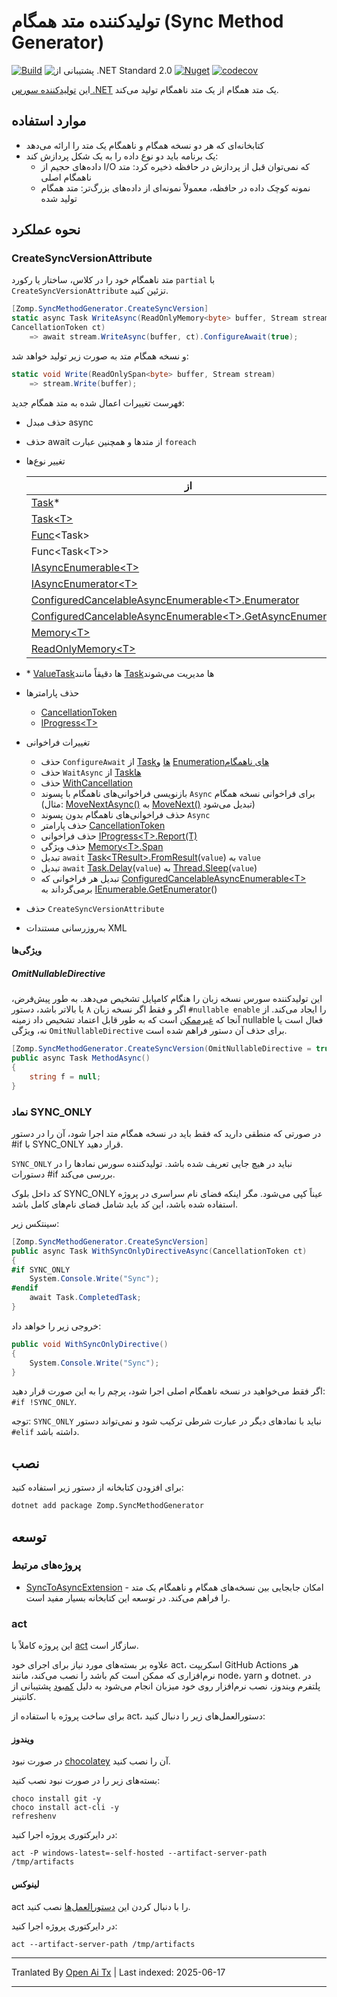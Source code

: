 # تولیدکننده متد همگام (Sync Method Generator)

[![Build](https://github.com/zompinc/sync-method-generator/actions/workflows/build.yml/badge.svg)](https://github.com/zompinc/sync-method-generator/actions/workflows/build.yml)
![پشتیبانی از .NET Standard 2.0](https://img.shields.io/badge/dotnet%20version-.NET%20Standard%202.0-blue)
[![Nuget](https://img.shields.io/nuget/v/Zomp.SyncMethodGenerator)](https://www.nuget.org/packages/Zomp.SyncMethodGenerator)
[![codecov](https://codecov.io/gh/zompinc/sync-method-generator/branch/master/graph/badge.svg)](https://codecov.io/gh/zompinc/sync-method-generator)

این [تولیدکننده سورس .NET](https://learn.microsoft.com/fa-ir/dotnet/csharp/roslyn-sdk/source-generators-overview) یک متد همگام از یک متد ناهمگام تولید می‌کند.

## موارد استفاده

- کتابخانه‌ای که هر دو نسخه همگام و ناهمگام یک متد را ارائه می‌دهد
- یک برنامه باید دو نوع داده را به یک شکل پردازش کند:
  - داده‌های حجیم از I/O که نمی‌توان قبل از پردازش در حافظه ذخیره کرد: متد ناهمگام اصلی
  - نمونه کوچک داده در حافظه، معمولاً نمونه‌ای از داده‌های بزرگ‌تر: متد همگام تولید شده

## نحوه عملکرد

### CreateSyncVersionAttribute

متد ناهمگام خود را در کلاس، ساختار یا رکورد `partial` با `CreateSyncVersionAttribute` تزئین کنید.

```cs
[Zomp.SyncMethodGenerator.CreateSyncVersion]
static async Task WriteAsync(ReadOnlyMemory<byte> buffer, Stream stream, 
CancellationToken ct)
    => await stream.WriteAsync(buffer, ct).ConfigureAwait(true);
```

و نسخه همگام متد به صورت زیر تولید خواهد شد:

```cs
static void Write(ReadOnlySpan<byte> buffer, Stream stream)
    => stream.Write(buffer);
```

فهرست تغییرات اعمال شده به متد همگام جدید:

- حذف مبدل async
- حذف await از متدها و همچنین عبارت `foreach`
- تغییر نوع‌ها

  | از                                                                                                                                                                                                | به                                                                                                                                   |
  | --------------------------------------------------------------------------------------------------------------------------------------------------------------------------------------------------- | ------------------------------------------------------------------------------------------------------------------------------------ |
  | [Task](https://learn.microsoft.com/fa-ir/dotnet/api/system.threading.tasks.task)*                                                                                                                   | void                                                                                                                                 |
  | [Task\<T>](https://learn.microsoft.com/fa-ir/dotnet/api/system.threading.tasks.task-1)                                                                                                              | T                                                                                                                                    |
  | [Func](https://learn.microsoft.com/fa-ir/dotnet/api/system.func-1)\<Task>                                                                                                                           | [Action](https://learn.microsoft.com/fa-ir/dotnet/api/system.action)                                                                 |
  | Func\<Task\<T>>                                                                                                                                                                                     | Func\<T>                                                                                                                             |
  | [IAsyncEnumerable\<T>](https://learn.microsoft.com/fa-ir/dotnet/api/system.collections.generic.iasyncenumerable-1)                                                                                  | [IEnumerable\<T>](https://learn.microsoft.com/fa-ir/dotnet/api/system.collections.generic.ienumerable-1)                             |
  | [IAsyncEnumerator\<T>](https://learn.microsoft.com/fa-ir/dotnet/api/system.collections.generic.iasyncenumerator-1)                                                                                  | [IEnumerator\<T>](https://learn.microsoft.com/fa-ir/dotnet/api/system.collections.generic.ienumerator-1)                             |
  | [ConfiguredCancelableAsyncEnumerable\<T>.Enumerator](https://learn.microsoft.com/fa-ir/dotnet/api/system.runtime.compilerservices.configuredcancelableasyncenumerable-1.enumerator)                 | [IEnumerator\<T>](https://learn.microsoft.com/fa-ir/dotnet/api/system.collections.generic.ienumerator-1)                             |
  | [ConfiguredCancelableAsyncEnumerable\<T>.GetAsyncEnumerator](https://learn.microsoft.com/fa-ir/dotnet/api/system.runtime.compilerservices.configuredcancelableasyncenumerable-1.getasyncenumerator) | [IEnumerable\<T>.GetEnumerator](https://learn.microsoft.com/fa-ir/dotnet/api/system.collections.generic.ienumerable-1.getenumerator) |
  | [Memory\<T>](https://learn.microsoft.com/fa-ir/dotnet/api/system.memory-1)                                                                                                                          | [Span\<T>](https://learn.microsoft.com/fa-ir/dotnet/api/system.span-1)                                                               |
  | [ReadOnlyMemory\<T>](https://learn.microsoft.com/fa-ir/dotnet/api/system.readonlymemory-1)                                                                                                          | [ReadOnlySpan\<T>](https://learn.microsoft.com/fa-ir/dotnet/api/system.readonlyspan-1)                                               |
- \* [ValueTask](https://learn.microsoft.com/fa-ir/dotnet/api/system.threading.tasks.valuetask)ها دقیقاً مانند [Task](https://learn.microsoft.com/fa-ir/dotnet/api/system.threading.tasks.task)ها مدیریت می‌شوند
- حذف پارامترها
  - [CancellationToken](https://learn.microsoft.com/fa-ir/dotnet/api/system.threading.cancellationtoken)
  - [IProgress\<T>](https://learn.microsoft.com/fa-ir/dotnet/api/system.iprogress-1)
- تغییرات فراخوانی
  - حذف `ConfigureAwait` از [Taskها](https://learn.microsoft.com/fa-ir/dotnet/api/system.threading.tasks.task.configureawait) و [Enumerationهای ناهمگام](https://learn.microsoft.com/fa-ir/dotnet/api/system.threading.tasks.taskasyncenumerableextensions.configureawait)
  - حذف `WaitAsync` از [Taskها](https://learn.microsoft.com/fa-ir/dotnet/api/system.threading.tasks.task.waitasync)
  - حذف [WithCancellation](https://learn.microsoft.com/fa-ir/dotnet/api/system.threading.tasks.taskasyncenumerableextensions.withcancellation)
  - بازنویسی فراخوانی‌های ناهمگام با پسوند `Async` برای فراخوانی نسخه همگام (مثال: [MoveNextAsync()](https://learn.microsoft.com/fa-ir/dotnet/api/system.collections.generic.iasyncenumerator-1.movenextasync) به [MoveNext()](https://learn.microsoft.com/fa-ir/dotnet/api/system.collections.ienumerator.movenext) تبدیل می‌شود)
  - حذف فراخوانی‌های ناهمگام بدون پسوند `Async`
  - حذف پارامتر [CancellationToken](https://learn.microsoft.com/fa-ir/dotnet/api/system.threading.cancellationtoken)
  - حذف فراخوانی [IProgress\<T>.Report(T)](https://learn.microsoft.com/fa-ir/dotnet/api/system.iprogress-1.report)
  - حذف ویژگی [Memory\<T>.Span](https://learn.microsoft.com/fa-ir/dotnet/api/system.memory-1.span)
  - تبدیل `await` [Task\<TResult>.FromResult](https://learn.microsoft.com/fa-ir/dotnet/api/system.threading.tasks.task.fromresult)(`value`) به `value`
  - تبدیل `await` [Task.Delay](https://learn.microsoft.com/fa-ir/dotnet/api/system.threading.tasks.task.delay)(`value`) به [Thread.Sleep](https://learn.microsoft.com/fa-ir/dotnet/api/system.threading.thread.sleep)(`value`)
  - تبدیل هر فراخوانی که [ConfiguredCancelableAsyncEnumerable\<T>](https://learn.microsoft.com/fa-ir/dotnet/api/system.runtime.compilerservices.configuredcancelableasyncenumerable-1) برمی‌گرداند به [IEnumerable.GetEnumerator](https://learn.microsoft.com/fa-ir/dotnet/api/system.collections.ienumerable.getenumerator)()
- حذف `CreateSyncVersionAttribute`
- به‌روزرسانی مستندات XML

#### ویژگی‌ها

##### OmitNullableDirective

این تولیدکننده سورس نسخه زبان را هنگام کامپایل تشخیص می‌دهد. به طور پیش‌فرض، اگر و فقط اگر نسخه زبان ۸ یا بالاتر باشد، دستور `#nullable enable` را ایجاد می‌کند. از آنجا که [غیرممکن](https://github.com/dotnet/roslyn/issues/49555) است که به طور قابل اعتماد تشخیص داد زمینه nullable فعال است یا نه، ویژگی `OmitNullableDirective` برای حذف آن دستور فراهم شده است.

```cs
[Zomp.SyncMethodGenerator.CreateSyncVersion(OmitNullableDirective = true)]
public async Task MethodAsync()
{
    string f = null;
}
```

### نماد SYNC_ONLY

در صورتی که منطقی دارید که فقط باید در نسخه همگام متد اجرا شود، آن را در دستور #if با SYNC_ONLY قرار دهید.

`SYNC_ONLY` نباید در هیچ جایی تعریف شده باشد. تولیدکننده سورس نمادها را در دستورات #if بررسی می‌کند.

کد داخل بلوک SYNC_ONLY عیناً کپی می‌شود. مگر اینکه فضای نام سراسری در پروژه استفاده شده باشد، این کد باید شامل فضای نام‌های کامل باشد.

سینتکس زیر:

```cs
[Zomp.SyncMethodGenerator.CreateSyncVersion]
public async Task WithSyncOnlyDirectiveAsync(CancellationToken ct)
{
#if SYNC_ONLY
    System.Console.Write("Sync");
#endif
    await Task.CompletedTask;
}
```

خروجی زیر را خواهد داد:

```cs
public void WithSyncOnlyDirective()
{
    System.Console.Write("Sync");
}
```

اگر فقط می‌خواهید در نسخه ناهمگام اصلی اجرا شود، پرچم را به این صورت قرار دهید: `#if !SYNC_ONLY`.

توجه: `SYNC_ONLY` نباید با نمادهای دیگر در عبارت شرطی ترکیب شود و نمی‌تواند دستور `#elif` داشته باشد.

## نصب

برای افزودن کتابخانه از دستور زیر استفاده کنید:

```sh
dotnet add package Zomp.SyncMethodGenerator
```

## توسعه

### پروژه‌های مرتبط

- [SyncToAsyncExtension](https://marketplace.visualstudio.com/items?itemName=lsoft.SyncToAsyncExtension) - امکان جابجایی بین نسخه‌های همگام و ناهمگام یک متد را فراهم می‌کند. در توسعه این کتابخانه بسیار مفید است.

### act

این پروژه کاملاً با [act](https://github.com/nektos/act) سازگار است.

علاوه بر بسته‌های مورد نیاز برای اجرای خود act، اسکریپت GitHub Actions هر نرم‌افزاری که ممکن است کم باشد را نصب می‌کند، مانند node، yarn و dotnet. در پلتفرم ویندوز، نصب نرم‌افزار روی خود میزبان انجام می‌شود به دلیل [کمبود](https://github.com/nektos/act/issues/1608) پشتیبانی از کانتینر.

برای ساخت پروژه با استفاده از act، دستورالعمل‌های زیر را دنبال کنید:

#### ویندوز

در صورت نبود [chocolatey](https://chocolatey.org/install) آن را نصب کنید.

بسته‌های زیر را در صورت نبود نصب کنید:

```pwsh
choco install git -y
choco install act-cli -y
refreshenv
```

در دایرکتوری پروژه اجرا کنید:

```pwsh
act -P windows-latest=-self-hosted --artifact-server-path /tmp/artifacts
```

#### لینوکس

act را با دنبال کردن این [دستورالعمل‌ها](https://lindevs.com/install-act-on-ubuntu) نصب کنید.

در دایرکتوری پروژه اجرا کنید:

```pwsh
act --artifact-server-path /tmp/artifacts
```


---

Tranlated By [Open Ai Tx](https://github.com/OpenAiTx/OpenAiTx) | Last indexed: 2025-06-17

---